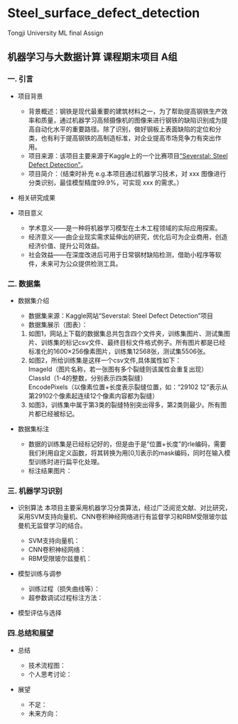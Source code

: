 # Steel_surface_defect_detection
Tongji University ML final Assign
## 机器学习与大数据计算 课程期末项目 A组

### 一. 引言
- 项目背景
  - 背景概述：钢铁是现代最重要的建筑材料之一，为了帮助提高钢铁生产效率和质量，通过机器学习高频摄像机的图像来进行钢铁的缺陷识别成为提高自动化水平的重要路径。除了识别，做好钢板上表面缺陷的定位和分类，也有利于提高钢铁的高制造标准，对企业提高市场竞争力有突出作用。
  - 项目来源：该项目主要来源于Kaggle上的一个比赛项目[“Severstal: Steel Defect Detection”](https://www.kaggle.com/c/severstal-steel-defect-detection/overview/evaluation)。
  - 项目简介：（结束时补充 e.g.本项目通过机器学习技术，对 xxx 图像进行分类识别，最佳模型精度99.9%，可实现 xxx 的需求。）
  
- 相关研究成果


- 项目意义
  - 学术意义——是一种将机器学习模型在土木工程领域的实际应用探索。
  - 经济意义——由企业现实需求延伸出的研究，优化后可为企业商用，创造经济价值、提升公司效益。
  - 社会效益——在深度改进后可用于日常钢材缺陷检测，借助小程序等软件，未来可为公众提供检测工具。

### 二. 数据集
- 数据集介绍
  -	数据集来源：Kaggle网站“Severstal: Steel Defect Detection”项目
  -	数据集展示（图表）：
   1.	如图1，网站上下载的数据集总共包含四个文件夹，训练集图片、测试集图片、训练集的标记csv文件、最终目标文件格式例子。所有图片都是已经标准化的1600×256像素图片，训练集12568张，测试集5506张。
   2. 如图2，所给训练集是这样一个csv文件,具体属性如下：\
  ImageId（图片名称，若一张图有多个裂缝则该属性会重复出现）\
  ClassId（1-4的整数，分别表示四类裂缝）\
  EncodePixels（以像素位置+长度表示裂缝位置，如：“29102 12”表示从第29102个像素起连续12个像素内容都为裂缝）
   3. 如图3，训练集中属于第3类的裂缝特别突出得多，第2类则最少。所有图片都已经被标记。
   
- 数据集标注
  -	数据的训练集是已经标记好的，但是由于是“位置+长度”的rle编码，需要我们利用自定义函数，将其转换为用[0,1]表示的mask编码，同时在输入模型训练时进行扁平化处理。
  -	标注结果图片：

### 三. 机器学习识别
- 识别算法
  本项目主要采用机器学习分类算法，经过广泛阅览文献、对比研究，采用SVM支持向量机、CNN卷积神经网络进行有监督学习和RBM受限玻尔兹曼机无监督学习的结合。
  -	SVM支持向量机：
  -	CNN卷积神经网络：
  -	RBM受限玻尔兹曼机：
  
- 模型训练与调参
  -	训练过程（损失曲线等）：
  -	超参数调试过程标注方法：

- 模型评估与选择


### 四.总结和展望
- 总结
  -	技术流程图：
  -	个人思考讨论：
  
- 展望
  -	不足：
  -	未来方向：
